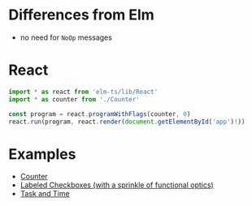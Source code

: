 # Differences from Elm

- no need for `NoOp` messages

# React

```ts
import * as react from 'elm-ts/lib/React'
import * as counter from './Counter'

const program = react.programWithFlags(counter, 0)
react.run(program, react.render(document.getElementById('app')!))
```

# Examples

- [Counter](examples/Counter.tsx)
- [Labeled Checkboxes (with a sprinkle of functional optics)](examples/LabeledCheckboxes.tsx)
- [Task and Time](examples/Task.tsx)

